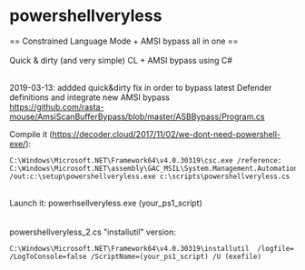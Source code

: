 # powershellveryless
== Constrained Language Mode + AMSI bypass all in one ==<br /><br />
Quick & dirty (and very simple) CL + AMSI bypass using C#<br />

<br>2019-03-13: addded quick&dirty fix in order to bypass latest Defender definitions and integrate new AMSI bypass
<br>https://github.com/rasta-mouse/AmsiScanBufferBypass/blob/master/ASBBypass/Program.cs


Compile it (https://decoder.cloud/2017/11/02/we-dont-need-powershell-exe/): 
```
C:\Windows\Microsoft.NET\Framework64\v4.0.30319\csc.exe /reference: C:\Windows\Microsoft.NET\assembly\GAC_MSIL\System.Management.Automation\v4.0_3.0.0.0__31bf3856ad364e35\system.management.automation.dll 
/out:c:\setup\powershellveryless.exe c:\scripts\powershellveryless.cs
```
<br />
Launch it: powerhsellveryless.exe (your_ps1_script)
 <br /><br /><br />
powershellveryless_2.cs "installutil" version: <br />

```
C:\Windows\Microsoft.NET\Framework64\v4.0.30319\installutil  /logfile= /LogToConsole=false /ScriptName=(your_ps1_script) /U (exefile)
```

